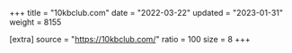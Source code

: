 +++
title = "10kbclub.com"
date = "2022-03-22"
updated = "2023-01-31"
weight = 8155

[extra]
source = "https://10kbclub.com/"
ratio = 100
size = 8
+++
